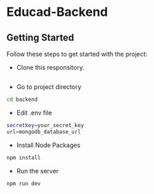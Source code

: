 # Educad-Backend


## Getting Started

Follow these steps to get started with the project:

- Clone this responsitory.

```bash

```
- Go to project directory
```bash
cd backend
```

- Edit .env file
```bash
secretkey=your_secret_key
url=mongodb_database_url
```
- Install Node Packages
```bash
npm install 
```

- Run the server
```bash
npm run dev
```


